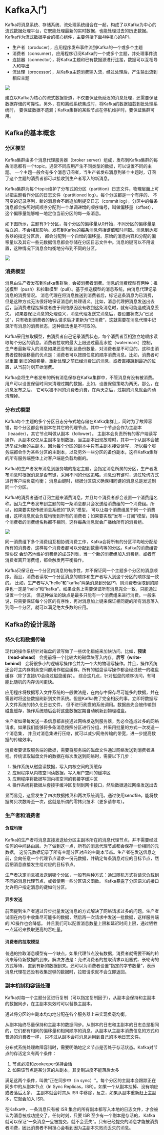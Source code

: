 # Kafka入门
Kafka将消息系统、存储系统、流处理系统组合在一起，构成了以Kafka为中心的流式数据处理平台，它既能处理最新的实时数据，也能处理过去的历史数据。
Kafka作为流式数据平台的核心组件，主要包括下面4种核心的API，
* 生产者（producer），应用程序发布事件流到Kafka的一个或多个主题
* 消费者（consumer），应用程序订阅Kafka的一个或多个主题，并处理事件流
* 连接器（connector），将Kafka主题和已有数据源进行连接，数据可以互相导入和导出
* 流处理（processor），从Kafka主题消费输入流，经过处理后，产生输出流到相应主题

![](./doc.img/kafka-apis.png)

建立以Kafka为核心的流式数据管道，不仅要保证低延迟的消息处理，还需要保证数据存储的可靠性。另外，在和离线系统集成时，将Kafka的数据加载到批处理系统时，
要保证数据不遗漏；Kafka集群的某些节点在停机维护时，要保证集群可用。
## Kafka的基本概念
### 分区模型
Kafka集群由多个消息代理服务器（broker server）组成，发布到Kafka集群的每条消息都有一个topic。通常不同应用产生不同类型的数据，可以设置不同的主题。
一个主题一般会有多个消息订阅者，当生产者发布消息到某个主题时，订阅了这个主题的消费者都可以接收到生产者写入的新消息。

Kafka集群为每个topic维护了分布式的分区（partition）日志文件，物理层面上可以把主题看作分区的日志文件（partitioned log）。每个分区都是一个有序的、
不可变的记录序列，新的消息会不断追加到提交日志（commit log）。分区中的每条消息都会按照时间顺序分配到一个单调递增的顺序编号，叫做偏移量（offset），
这个偏移量能够唯一地定位当前分区的每一条消息。

如下图所示，主题有3个分区，每个分区的偏移量从0开始，不同分区的偏移量是独立的，不会相互影响。发布到Kafka的每条消息包括键值和时间戳。消息到达服务器的指定分区后，
都会分配到一个自增的偏移量。原始的消息内容和分配的偏移量以及其它一些元数据信息都会存储在分区日志文件中。消息的键可以不用设置，这种情况下消息会均衡地分布到不同的分区。

![](./doc.img/kafka-log_anatomy.png)

### 消费模型
消息由生产者发布到Kafka集群后，会被消费者消费。消息的消费模型有两种：推送模型（push）和拉取模型（pull）。基于推送模型的消息系统，由消息代理记录消息的消费情况。
消息代理在将消息推送到消费者后，标记这条消息为已消费，但是这种方式无法很好地保证消息的处理语义。比如，消息代理把消息发送出去后，当消费进程挂掉或者由于网络原因没有收到这条消息时，就有可能造成消息丢失。
如果要保证消息的处理语义，消息代理发送完消息后，要设置状态为“已发送”，只有收到消费者的确认请求后才更新为“已消费”，这就需要在消息代理中记录所有消息的消费状态，这种做法也是不可取的。

Kafka采用拉取模型，由消费者自己记录消费状态，每个消费者互相独立地顺序读取每个分区的消息。消费者拉取的最大上限通过最高水位（watermark）控制，
生产者最新写入的消息如果还没有到达备份数量，对消费者是不可见的。这种由消费者控制偏移量的优点是：消费者可以按照任意的顺序消费消息。比如，消费者可以重置
到旧的偏移量，重新处理之前已经消费过的消息，或者直接跳到最近的位置，从当前时刻开始消费。

Kafka会将生产者发布的所有消息保存在Kafka集群中，不管消息有没有被消费。用户可以设置保留时间来清理过期的数据，比如，设置保留策略为两天。那么，在消息发布之后，
它可以被不同的消费者消费，在两天之后，过期的消息就会向动清理掉。
### 分布式模型
Kafka每个主题的多个分区日志分布式地存储在Kafka集群上，同时为了故障容错，每个分区都会有副本在其它的代理节点。其中一个节点会作为主副本（leaader），其它节点叫做从副本（follower）。
主副本会负责所有的客户端读写操作，从副本仅仅从主副本复制数据。当主副本出现故障时，其中一个从副本会被选举成为新的主副本。因为每个分区的副本中只有主副本接受读写，
所以每个服务端都会作为某些分区的主副本，以及另外一些分区的备份副本，这样Kafka集群的所有服务端整体上对客户端是负载均衡的。

Kafka的生产者发布消息到服务端的指定主题，会指定消息所属的分区，生产者发布消息时根据消息是否有键，采用不同的分区策略。消息没有键时，通过轮询方式进行客户端负载均衡；
消息由键时，根据分区语义确保相同键的消息总是发送到同一个分区。

Kafka的消费者通过订阅主题来消费消息，并且每个消费者都会设置一个消费组名称。因为生产者发布到主题的每一条消息都只会发送给消费组的一个消费组。所以，如果要实现传统消息系统的“队列”模型，
可以让每个消费组属于同一个消费组，这样消息就会负载均衡到所有的消费者；如果要实现“发布－订阅”模型，则每个消费者的消费组名称都不相同，这样每条消息就会广播给所有的消费组。

![](./doc.img/kafka-consumer-groups.png)

同一消费组下多个消费组互相协调消费工作，Kafka会将所有的分区平均地分配给所有的消费者，这样每个消费者都可以分配到数量均等的分区。Kafka的消费组管理协议
会动态地维护消费组的成员列表，当一个新的消费组加入消费组，或者有消费者离开消费组，都会触发再平衡操作。

Kafka只保证在一个分区内消息的有序性，并不保证同一个主题多个分区的消息顺序。而且，消费者读取一个分区消息的顺序和生产者写入到这个分区的顺序是一致的。
比如，生产者写入“hello”和“kafka”两条消息到分区P1，则消费者读取到的顺序也一定是“hello”和“kafka”。如果业务上需要保证所有消息完全一致，只能通过设置一个分区，
但这种做法的缺点是最多只能有一个消费组来进行消费。一般来说，只需要保证每个分区的有序性，再对消息加上键来保证相同键的所有消息落入到同一个分区，就可以满足绝大多数的应用。

## Kafka的设计思路
### 持久化和数据传输
现代的操作系统针对磁盘的读写做了一些优化措施来加快访问。比如，**预读（read-ahead）** 会提前将一个比较大的磁盘块写入内存。**后写（write-behind）** 
会将很多小的逻辑写操作合并为一个大的物理写操作。并且，操作系统还会将主内存剩余空间都用作磁盘缓存。所有的磁盘读写操作都会经过统一的磁盘缓存（除了直接I/O会绕过磁盘缓存）。
综合这几点，针对磁盘的顺序访问，有可能比随机的内存访问更快。

应用程序将数据写入文件系统的一般做法是，在内存中保存尽可能多的数据，并在需要时将这些数据刷新到文件系统。但是Kafka做了完全相反的事，立即将数据写入文件系统的持久化日志文件，
但不进行刷盘的系统调用。数据首先会被传输到磁盘缓存，操作系统随后会将这些数据定期自动刷新到物理磁盘。

生产者如果每发送一条信息都直接通过网络发送到服务器，势必会造成过多的网络请求。如果我们能够将多条消息按照分区进行分组，并采用批量的方式一次发送一个消息集，
并且对消息集进行压缩，就可以减少网络传输的带宽，进一步提高数据的传输效率。

消费者要读取服务端的数据，需要将服务端的磁盘文件通过网络发送到消费者进程。传统读取磁盘文件的数据在每次发送到网络时，需要以下几步：
1. 操作系统从磁盘读数据，写入内核空间的页缓存
2. 应用程序从内核空间读数据，写入用户空间的缓冲区
3. 应用程序将数据写回内核空间的套接字缓冲区
4. 操作系统将数据从套接字缓冲区复制到网卡接口，然后数据通过网络发送出去

显而易见，这里发生了四次数据拷贝和两次系统调用。通过使用sendfile，能将数据拷贝次数降至一次，这就是所谓的零拷贝技术（更多请参考[](../操作系统、网络/零拷贝.md)）。

### 生产者和消费者
#### 负载均衡
Kafka的生产者将消息直接发送给分区主副本所在的消息代理节点，并不需要经过任何的中间路由层。为了做到这一点，所有的消息代理节点都会保存一份相同的元数据，
这份元数据记录了所有主题分区对应的主副本节点。生产者在发送信息之前，会向任意一个代理节点请求一份元数据，并确定每条消息对应的目标节点，然后把消息直接发生给对应的目标节点。

生产者决定消息被发送到哪个分区，一般有两种方式：通过随机方式将请求负载到不同的消息代理节点，或者使用一些分区语义函数。
Kafka暴露了分区语义的接口允许用户指定消息的键如何分区。
#### 异步发送
前面提到生产者通过异步批量发送消息的方式解决了网络请求过多的问题。生产者试图在内存中收集尽可能多的数据，然后再一次请求中发送一批数据，这样服务端的I/O操作也会降低。
并且我们可以配置消息数量上限和延迟时间上限，通过牺牲一点延迟来换取更高的吞吐量。
#### 消费者的拉取模型
普通的拉取消息模型有一个缺点，如果代理节点没有数据，消费者就需要不断的轮询来等待新数据的到来。解决方法是：允许消费者的拉取请求以阻塞式、长轮询的方式等待，
直到有新的数据到来。还可以为消费者设置“指定的字节数量”，表示消息代理在还没有收集足够的数据时，拉取请求就不会立即返回。

### 副本机制和容错处理
Kafka对每一个主题分区进行复制（可以指定复制因子），从副本会保持和主副本的数据同步，在主副本失效时可以替换主副本。

通过将分区的主副本均匀地分配在各个服务器上来实现负载均衡。

从副本始终尽量保持和主副本的数据同步。从副本的日志和主副本的日志总是相同的，它们都有相同的偏移量和相同顺序的消息。从副本从主副本消费信息的方式和普通的消费者一样，
只不过从副本会将消息运用到自己的本地日志文件。

分布式系统处理故障容错时，需要明确地定义节点是否处于存活状态。Kafka对节点的存活定义有两个条件：
1. 节点必须和zookeeper保持会话
2. 如果该节点是某分区的从副本，其复制进度不能落后太多

满足这两个条件，叫做"正在同步中（in sync）"。每个分区的主副本会跟踪正在同步中的从副本节点（In Sync Replicas，ISR）。如果一个从副本挂掉、没有响应或者落后太多，
主副本就会将其从 ISR 中移除，反之，如果从副本重新赶上主副本，它就会加入 ISR。

在Kafka中，一条消息只有被 ISR 集合的所有副本都写入本地的日志文件，才会被认为消息被成功提交了。任何时刻，只要 ISR 至少有一个副本是存活的，
Kafka就可以保证“一条消息一旦被提交，就不会丢失”。只有已经提交的消息才能被消费者消费，因此消费者不用担心会看到因为主副本失败而丢失的消息。